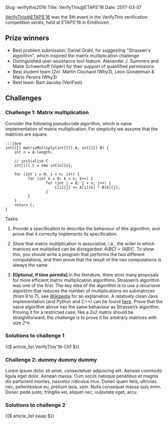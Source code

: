 Slug: verifythis2016
Title: VerifyThis@ETAPS'16
Date: 2017-03-07

[VerifyThis@ETAPS'16](http://etaps2016.verifythis.org/) was the 5th event in the
VerifyThis verification competition series, held at ETAPS'16 in Eindhoven.

## Prize winners

* Best problem submission: Daniel Grahl, for suggesting "Strassen's algorithm", which inspired the matrix multiplication challenge
* Distinguished user-assistance tool feature: Alexander J. Summers and Malte Schwerhoff (Viper) for their support of quantified permissions
* Best student team (2x): Martin Clochard (Why3), Léon Gondelman & Mário Pereira (Why3)
* Best team: Bart Jacobs (VeriFast)

## Challenges

### Challenge 1: Matrix multiplication

Consider the following pseudocode algorithm, which is naive implementation of
matrix multiplication. For simplicity we assume that the matrices are square.

    :::java
    int[][] matrixMultiply(int[][] A, int[][] B) {
        int n = A.length;

        // initialise C
        int[][] C = new int[n][n];

        for (int i = 0; i < n; i++) {
              for (int k = 0; k < n; k++) {
                      for (int j = 0; j < n; j++) {
                          C[i][j] += A[i][k] * B[k][j];
                      }
              }
        }
        return C;
    }

Tasks:

  1. Provide a specification to describe the behaviour of this algorithm, and
  prove that it correctly implements its specification.
  
  2. Show that matrix multiplication is associative, i.e., the order in which
  matrices are multiplied can be disregarded: *A(BC) = (AB)C*. To show this,
  you should write a program that performs the two different computations, and
  then prove that the result of the two computations is always the same.
  
  3. **[Optional, if time permits]** In the literature, there exist many
  proposals for more efficient matrix multiplication algorithms. Strassen’s
  algorithm was one of the first. The key idea of the algorithm is to use a
  recurisive algorithm that reduces the number of multiplications on
  submatrices (from 8 to 7), see
  [Wikipedia](https://en.wikipedia.org/wiki/Strassen_algorithm)
  for an explanation. A relatively clean Java implementation (and Python and
  C++) can be found
  [here](https://martin-thoma.com/strassen-algorithm-in-python-java-cpp/).
  Prove that the naive algorithm above has the same behaviour as Strassen’s
  algorithm. Proving it for a restricted case, like a *2x2* matrix should be
  straightforward, the challenge is to prove it for arbitrary matrices with
  size *2^n*.

### Solutions to challenge 1

{{$ article_list VerifyThis'16-Ch1 $}}

### Challenge 2: dummy dummy dummy

Lorem ipsum dolor sit amet, consectetuer adipiscing elit. Aenean commodo ligula
eget dolor. Aenean massa. Cum sociis natoque penatibus et magnis dis parturient
montes, nascetur ridiculus mus. Donec quam felis, ultricies nec, pellentesque
eu, pretium quis, sem. Nulla consequat massa quis enim. Donec pede justo,
fringilla vel, aliquet nec, vulputate eget, arcu.

### Solutions to challenge 2

{{$ article_list swap $}}
